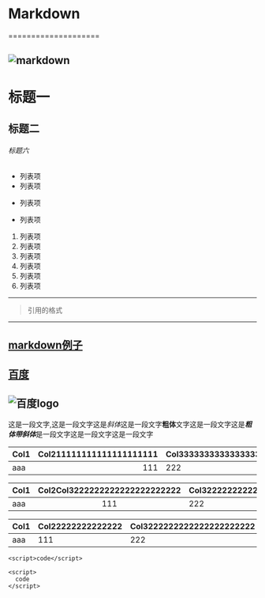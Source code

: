 # Markdown
====================

![markdown](https://pic3.zhimg.com/83d6e32a40879a8642895d5533f08572_b.jpg)
---------
# 标题一
## 标题二
###### 标题六
* 列表项
* 列表项
- 列表项
* 列表项
1. 列表项
1. 列表项
1. 列表项
1. 列表项
1. 列表项
1. 列表项
 ---------
> 引用的格式
----------
[markdown例子](https://www.zybuluo.com/mdeditor)
--------------
[百度](https://www.baidu.com)
--------------
![百度logo](https://ss0.bdstatic.com/5aV1bjqh_Q23odCf/static/superman/img/logo/bd_logo1_31bdc765.png)
--------------

这是一段文字,这是一段文字这是*斜体*这是一段文字**粗体**文字这是一段文字这是***粗体带斜体***是一段文字这是一段文字这是一段文字

|Col1|Col211111111111111111111|Col3333333333333333333333|
|---|---:|---|
|aaa|111|222|

|Col1|Col2Col3222222222222222222222|Col3222222222222222222222|
|---|:---:|---|
|aaa|111|222|

|Col1|Col22222222222222|Col3222222222222222222222|
|---|:---|---|
|aaa|111|222|

`<script>code</script>`

```
<script>
  code
</script>
```
